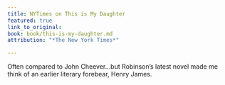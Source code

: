 ```yaml
---
title: NYTimes on This is My Daughter
featured: true
link_to_original: 
book: book/this-is-my-daughter.md
attribution: "*The New York Times*"

---
```

Often compared to John Cheever…but Robinson’s latest novel made me think of an earlier literary forebear, Henry James.